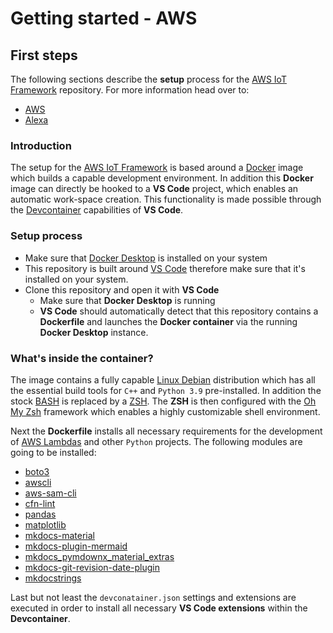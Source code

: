 # Getting started - AWS

## First steps

The following sections describe the **setup** process for the [AWS IoT Framework](https://github.com/ECE-IoT/aws-iot-framework) repository. For more information head over to:

* [AWS](https://ece-iot.github.io/aws-iot-framework/aws/cli/configuration-basics/)
* [Alexa](https://ece-iot.github.io/aws-iot-framework/alexa/)

### Introduction 

The setup for the [AWS IoT Framework](https://github.com/ECE-IoT/aws-iot-framework/tree/master) is based around a [Docker](https://www.docker.com/products/docker-desktop) image which builds a capable development environment. In addition this **Docker** image can directly be hooked to a **VS Code** project, which enables an automatic work-space creation. This functionality is made possible through the [Devcontainer](https://code.visualstudio.com/docs/remote/create-dev-container) capabilities of **VS Code**. 

### Setup process 

* Make sure that [Docker Desktop](https://www.docker.com/products/docker-desktop) is installed on your system 
* This repository is built around [VS Code](https://code.visualstudio.com/Download) therefore make sure that it's installed on your system.
* Clone this repository and open it with **VS Code**
    * Make sure that **Docker Desktop** is running 
    * **VS Code** should automatically detect that this repository contains a **Dockerfile** and launches the **Docker container** via the running **Docker Desktop** instance.

### What's inside the container?

The image contains a fully capable [Linux Debian](https://hub.docker.com/_/debian/) distribution which has all the essential build tools for `C++` and `Python 3.9` pre-installed. In addition the stock [BASH](https://www.gnu.org/software/bash/) is replaced by a [ZSH](https://www.zsh.org). The **ZSH** is then configured with the [Oh My Zsh](https://ohmyz.sh) framework which enables a highly customizable shell environment. 

Next the **Dockerfile** installs all necessary requirements for the development of [AWS Lambdas](https://aws.amazon.com/de/lambda/) and other `Python` projects. The following modules are going to be installed: 

* [boto3](https://pypi.org/project/boto3/)
* [awscli](https://pypi.org/project/awscli/)
* [aws-sam-cli](https://pypi.org/project/aws-sam-cli/)
* [cfn-lint](https://pypi.org/project/cfn-lint/)
* [pandas](https://pypi.org/project/pandas/)
* [matplotlib](https://pypi.org/project/matplotlib/)
* [mkdocs-material](https://pypi.org/project/mkdocs-material/)
* [mkdocs-plugin-mermaid](https://pypi.org/project/mkdocs-mermaid-plugin/)
* [mkdocs_pymdownx_material_extras](https://pypi.org/project/mkdocs-pymdownx-material-extras/)
* [mkdocs-git-revision-date-plugin](https://pypi.org/project/mkdocs-git-revision-date-plugin/)
* [mkdocstrings](https://pypi.org/project/mkdocstrings/)

Last but not least the `devconatainer.json` settings and extensions are executed in order to install all necessary **VS Code extensions** within the **Devcontainer**. 